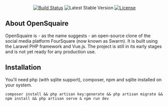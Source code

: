 
<p align="center">
<a href="https://github.com/HerrLevin/opensquaire/actions"><img src="https://github.com/HerrLevin/opensquaire/workflows/tests/badge.svg" alt="Build Status"></a>
<img src="https://img.shields.io/github/v/release/HerrLevin/opensquaire" alt="Latest Stable Version">
<a href="/LICENSE"><img src="https://img.shields.io/github/license/HerrLevin/opensquaire" alt="License"></a>
</p>

## About OpenSquaire

OpenSquaire is - as the name suggests - an open-source clone of the social media platform FourSquare (now known as Swarm).
It is built using the Laravel PHP framework and Vue.js. The project is still in its early stages and is not yet ready for any production use.

## Installation
You'll need php (with sqlite support), composer, npm and sqlite installed on your system.

`composer install && php artisan key:generate && php artisan migrate && npm install && php artisan serve & npm run dev`
